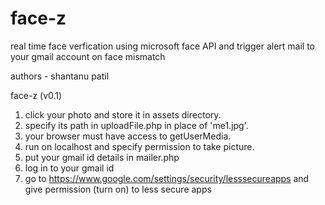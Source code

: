 # face-z
real time face verfication using microsoft face API and trigger alert mail to your gmail account on face mismatch

authors - shantanu patil

face-z (v0.1)

1. click your photo and store it in assets directory.
2. specify its path in uploadFile.php in place of 'me1.jpg'.
3. your browser must have access to getUserMedia.
4. run on localhost and specify permission to take picture.
5. put your gmail id details in mailer.php
6. log in to your gmail id
7. go to https://www.google.com/settings/security/lesssecureapps and give permission (turn on) to less secure apps
